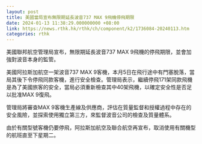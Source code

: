 ```yaml
---
layout: post
title: 美國當局宣布無限期延長波音737 MAX 9飛機停飛期限
date: 2024-01-13 11:38:29.000000000 +08:00
link: https://news.rthk.hk/rthk/ch/component/k2/1736084-20240113.htm
categories: rthk
---
```


美國聯邦航空管理局宣布，無限期延長波音737 MAX 9飛機的停飛期限，並會加強對波音本身的監管。

美國阿拉斯加航空一架波音737 MAX 9客機，本月5日在飛行途中有門塞脫落，當局其後下令停飛同款客機，進行安全檢查。管理局表示，繼續停飛171架同款飛機是為了美國旅客的安全，當局必須重新檢查其中40架飛機，以確定安全性是否足以批准MAX 9復飛。

管理局將審查MAX 9客機生產線及供應商，評估在質量監督和授權過程中存在的安全風險，並探索使用獨立第三方，來監督波音公司的檢查及質量體系。

由於有關型號客機仍要停飛，阿拉斯加航空及聯合航空再宣布，取消使用有關機型的航班直至下星期二。
